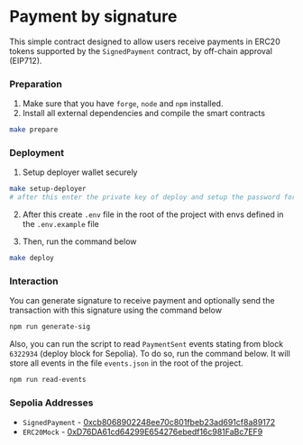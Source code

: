 # Payment by signature

This simple contract designed to allow users receive payments in ERC20 tokens supported by the `SignedPayment` contract, by off-chain approval (EIP712).

### Preparation

1. Make sure that you have `forge`, `node` and `npm` installed.
2. Install all external dependencies and compile the smart contracts
 ```bash
 make prepare
 ```

### Deployment

1. Setup deployer wallet securely
 ```bash
 make setup-deployer
 # after this enter the private key of deploy and setup the password for it
 ```

2. After this create `.env` file in the root of the project with envs defined in the `.env.example` file

3. Then, run the command below
 ```bash
 make deploy
 ```

### Interaction

You can generate signature to receive payment and optionally send the transaction with this signature using the command below

```bash
npm run generate-sig
```

Also, you can run the script to read `PaymentSent` events stating from block `6322934` (deploy block for Sepolia). To do so, run the command below. It will store all events in the file `events.json` in the root of the project.

```bash
npm run read-events
```

### Sepolia Addresses

- `SignedPayment` - [0xcb8068902248ee70c801fbeb23ad691cf8a89172](https://sepolia.etherscan.io/address/0xcb8068902248ee70c801fbeb23ad691cf8a89172#code)
- `ERC20Mock` - [0xD76DA61cd64299E654276ebedf16c981FaBc7EF9](https://sepolia.etherscan.io/address/0xD76DA61cd64299E654276ebedf16c981FaBc7EF9#code)
